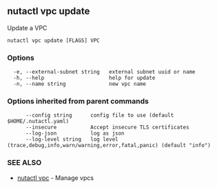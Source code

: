 ## nutactl vpc update

Update a VPC

```
nutactl vpc update [FLAGS] VPC
```

### Options

```
  -e, --external-subnet string   external subnet uuid or name
  -h, --help                     help for update
  -n, --name string              new vpc name
```

### Options inherited from parent commands

```
      --config string      config file to use (default $HOME/.nutactl.yaml)
      --insecure           Accept insecure TLS certificates
      --log-json           log as json
      --log-level string   log level (trace,debug,info,warn/warning,error,fatal,panic) (default "info")
```

### SEE ALSO

* [nutactl vpc](nutactl_vpc.md)	 - Manage vpcs

